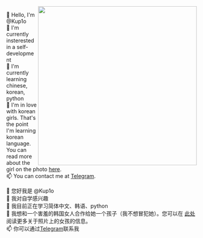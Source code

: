 <img align="right" src="https://github-readme-stats.vercel.app/api?username=Kup1o&count_private=true&show_icons=true&theme=radical" width="420">

👋 Hello, I'm @Kup1o  
👀 I'm currently insterested in a self-development  
🌱 I'm currently learning chinese, korean, python  
💞️ I'm in love with korean girls. That's the point I'm learning korean language. You can read more about the girl on the photo [here](https://namu.wiki/w/%EC%B9%B4%EB%A6%AC%EB%82%98(aespa)).  
📫 You can contact me at [Telegram](https://t.me/kup1o).  

👋 您好我是 @Kup1o  
👀 我对自学感兴趣  
🌱 我目前正在学习简体中文、韩语、python  
💞️ 我想和一个害羞的韩国女人合作给她一个孩子（我不想冒犯她）。您可以在 [此处](https://namu.wiki/w/%EC%B9%B4%EB%A6%AC%EB%82%98(aespa)) 阅读更多关于照片上的女孩的信息。  
📫 你可以通过[Telegram](https://t.me/kup1o)联系我  

